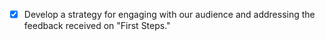 - [x] Develop a strategy for engaging with our audience and addressing the feedback received on "First Steps."